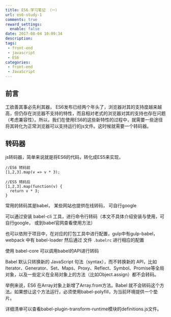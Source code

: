 ```yaml
---
title: ES6 学习笔记 （一）
url: es6-study-1
comments: true
reward_settings:
  enable: false
date: 2017-08-04 10:09:34
description:
tags:
 - front-end
 - javascript
 - ES6
categories:
 - front-end
 - JavaScript
---
```


## 前言

工欲善其事必先利其器， ES6发布已经两个年头了，浏览器对其的支持度越来越高，但仍存在浏览器不支持的特性，而且相对老式的浏览器对其的支持也存在问题（考虑兼容性）。所以，我们在使用ES6的这些新特性的过程中，就需要一些途径将其转化为正常浏览器可以支持运行的js文件。这时候就需要一个转码器。

<!--more-->

## 转码器

js转码器，简单来说就是将ES6的代码，转化成ES5来实现，

```stylus?linenums
//ES6 转码前
[1,2,3].map(v => v * 3);

//ES5 转码后
[1,2,3].map(function(v) {
  return v * 3;
}
```

常用的转码其是babel， 某些网站也提供在线转码， 可自行google

可以通过安装 babel-cli 工具，进行命令行转码（本文不具体介绍安装与使用，可自行google， 或到babel官网查看使用方法）

也可以依附于项目中，在对应的打包工具中进行配置，gulp中有gulp-babel， webpack 中有 babel-loader
然后通过 文件 `.babelrc` 进行相应的配置

使用 babel-core 可以调用babel的API进行转码

Babel 默认只转换新的 JavaScript 句法（syntax），而不转换新的 API，比如Iterator、Generator、Set、Maps、Proxy、Reflect、Symbol、Promise等全局对象，以及一些定义在全局对象上的方法（比如Object.assign）都不会转码。

举例来说，ES6 在Array对象上新增了Array.from方法。Babel 就不会转码这个方法。如果想让这个方法运行，必须使用babel-polyfill，为当前环境提供一个垫片。

详细清单可以查看babel-plugin-transform-runtime模块的definitions.js文件。

